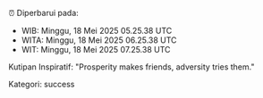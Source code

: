 ⏰ Diperbarui pada:
- WIB: Minggu, 18 Mei 2025 05.25.38 UTC
- WITA: Minggu, 18 Mei 2025 06.25.38 UTC
- WIT: Minggu, 18 Mei 2025 07.25.38 UTC

Kutipan Inspiratif:
"Prosperity makes friends, adversity tries them."


Kategori: success

